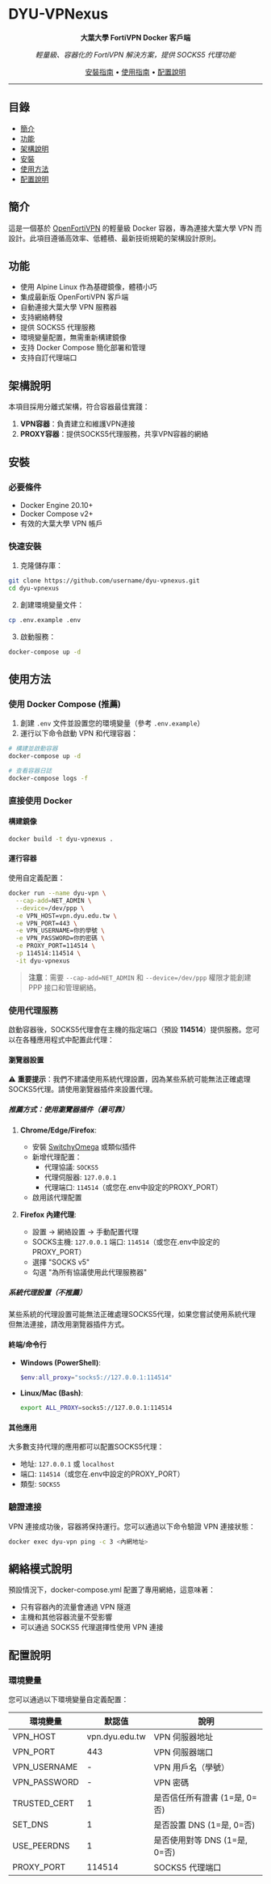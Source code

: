 # DYU-VPNexus

<div align="center">

**大葉大學 FortiVPN Docker 客戶端**

*輕量級、容器化的 FortiVPN 解決方案，提供 SOCKS5 代理功能*

[安裝指南](#安裝) • [使用指南](#使用方法) • [配置說明](#配置說明)

</div>

---

## 目錄

- [簡介](#簡介)
- [功能](#功能)
- [架構說明](#架構說明)
- [安裝](#安裝)
- [使用方法](#使用方法)
- [配置說明](#配置說明)

## 簡介

這是一個基於 [OpenFortiVPN](https://github.com/adrienverge/openfortivpn) 的輕量級 Docker 容器，專為連接大葉大學 VPN 而設計。此項目遵循高效率、低體積、最新技術規範的架構設計原則。

## 功能

- 使用 Alpine Linux 作為基礎鏡像，體積小巧
- 集成最新版 OpenFortiVPN 客戶端
- 自動連接大葉大學 VPN 服務器
- 支持網絡轉發
- 提供 SOCKS5 代理服務
- 環境變量配置，無需重新構建鏡像
- 支持 Docker Compose 簡化部署和管理
- 支持自訂代理端口

## 架構說明

本項目採用分離式架構，符合容器最佳實踐：

1. **VPN容器**：負責建立和維護VPN連接
2. **PROXY容器**：提供SOCKS5代理服務，共享VPN容器的網絡

## 安裝

### 必要條件

- Docker Engine 20.10+
- Docker Compose v2+
- 有效的大葉大學 VPN 帳戶

### 快速安裝

1. 克隆儲存庫：

```bash
git clone https://github.com/username/dyu-vpnexus.git
cd dyu-vpnexus
```

2. 創建環境變量文件：

```bash
cp .env.example .env
```

3. 啟動服務：

```bash
docker-compose up -d
```

## 使用方法

### 使用 Docker Compose (推薦)

1. 創建 `.env` 文件並設置您的環境變量（參考 `.env.example`）
2. 運行以下命令啟動 VPN 和代理容器：

```bash
# 構建並啟動容器
docker-compose up -d

# 查看容器日誌
docker-compose logs -f
```

### 直接使用 Docker

#### 構建鏡像

```bash
docker build -t dyu-vpnexus .
```

#### 運行容器

使用自定義配置：

```bash
docker run --name dyu-vpn \
  --cap-add=NET_ADMIN \
  --device=/dev/ppp \
  -e VPN_HOST=vpn.dyu.edu.tw \
  -e VPN_PORT=443 \
  -e VPN_USERNAME=你的學號 \
  -e VPN_PASSWORD=你的密碼 \
  -e PROXY_PORT=114514 \
  -p 114514:114514 \
  -it dyu-vpnexus
```

> **注意**：需要 `--cap-add=NET_ADMIN` 和 `--device=/dev/ppp` 權限才能創建 PPP 接口和管理網絡。

### 使用代理服務

啟動容器後，SOCKS5代理會在主機的指定端口（預設 **114514**）提供服務。您可以在各種應用程式中配置此代理：

#### 瀏覽器設置

⚠️ **重要提示**：我們不建議使用系統代理設置，因為某些系統可能無法正確處理SOCKS5代理。請使用瀏覽器插件來設置代理。

##### 推薦方式：使用瀏覽器插件（最可靠）

1. **Chrome/Edge/Firefox**: 
   - 安裝 [SwitchyOmega](https://chrome.google.com/webstore/detail/proxy-switchyomega/padekgcemlokbadohgkifijomclgjgif) 或類似插件
   - 新增代理配置：
     - 代理協議: `SOCKS5`
     - 代理伺服器: `127.0.0.1`
     - 代理端口: `114514`（或您在.env中設定的PROXY_PORT）
   - 啟用該代理配置

2. **Firefox 內建代理**:
   - 設置 → 網絡設置 → 手動配置代理
   - SOCKS主機: `127.0.0.1` 端口: `114514`（或您在.env中設定的PROXY_PORT）
   - 選擇 "SOCKS v5"
   - 勾選 "為所有協議使用此代理服務器"

##### 系統代理設置（不推薦）

某些系統的代理設置可能無法正確處理SOCKS5代理，如果您嘗試使用系統代理但無法連接，請改用瀏覽器插件方式。

#### 終端/命令行

- **Windows (PowerShell)**:
  ```powershell
  $env:all_proxy="socks5://127.0.0.1:114514"
  ```

- **Linux/Mac (Bash)**:
  ```bash
  export ALL_PROXY=socks5://127.0.0.1:114514
  ```

#### 其他應用

大多數支持代理的應用都可以配置SOCKS5代理：
- 地址: `127.0.0.1` 或 `localhost`
- 端口: `114514`（或您在.env中設定的PROXY_PORT）
- 類型: `SOCKS5`

### 驗證連接

VPN 連接成功後，容器將保持運行。您可以通過以下命令驗證 VPN 連接狀態：

```bash
docker exec dyu-vpn ping -c 3 <內網地址>
```

## 網絡模式說明

預設情況下，docker-compose.yml 配置了專用網絡，這意味著：

- 只有容器內的流量會通過 VPN 隧道
- 主機和其他容器流量不受影響
- 可以通過 SOCKS5 代理選擇性使用 VPN 連接

## 配置說明

### 環境變量

您可以通過以下環境變量自定義配置：

| 環境變量 | 默認值 | 說明 |
|----------|--------|------|
| VPN_HOST | vpn.dyu.edu.tw | VPN 伺服器地址 |
| VPN_PORT | 443 | VPN 伺服器端口 |
| VPN_USERNAME | - | VPN 用戶名（學號） |
| VPN_PASSWORD | - | VPN 密碼 |
| TRUSTED_CERT | 1 | 是否信任所有證書 (1=是, 0=否) |
| SET_DNS | 1 | 是否設置 DNS (1=是, 0=否) |
| USE_PEERDNS | 1 | 是否使用對等 DNS (1=是, 0=否) |
| PROXY_PORT | 114514 | SOCKS5 代理端口 |